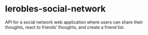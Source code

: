 # lerobles-social-network
 API for a social network web application where users can share their thoughts, react to friends’ thoughts, and create a friend list. 
